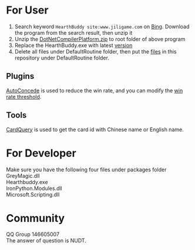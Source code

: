 # For User
1. Search keyword `HearthBuddy site:www.jiligame.com` on [Bing](https://www.bing.com). Download the program from the search result, then unzip it
2. Unzip the [DotNetCompilerPlatform.zip](https://github.com/ChuckHearthBuddy/SilverFish/releases/download/2019.8.11.10/DotNetCompilerPlatform.zip) to root folder of above program
3. Replace the HearthBuddy.exe with latest [version](https://github.com/ChuckHearthBuddy/SilverFish/releases) 
4. Delete all files under DefaultRoutine folder, then put the [files](https://github.com/ChuckHearthBuddy/SilverFish/archive/master.zip) in this repository under DefaultRoutine folder.

## Plugins
[AutoConcede](https://github.com/ChuckHearthBuddy/Plugins/tree/master/AutoConcede) is used to reduce the win rate, and you can modify the [win rate threshold](https://github.com/ChuckHearthBuddy/Plugins/blob/master/AutoConcede/AutoConcede.cs#L20).

## Tools
[CardQuery](https://github.com/ChuckHearthBuddy/CardQuery) is used to get the card id with Chinese name or English name.

# For Developer
Make sure you have the following four files under packages folder  
GreyMagic.dll  
Hearthbuddy.exe  
IronPython.Modules.dll  
Microsoft.Scripting.dll  

# Community
QQ Group 146605007  
The answer of question is NUDT.
